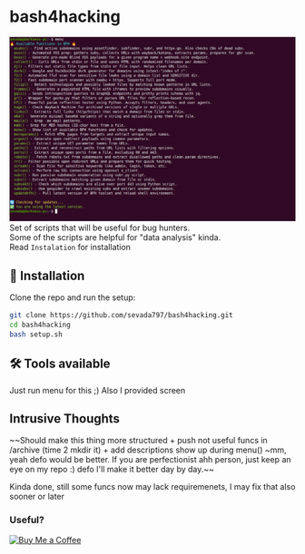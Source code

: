# bash4hacking
![Demopic](https://github.com/Sevada797/bash4hacking/blob/main/assets/BFH.png?raw=true)
Set of scripts that will be useful for bug hunters.<br>
Some of the scripts are helpful for "data analysis" kinda.<br>
Read  `Instalation` for installation

## 🔧 Installation

Clone the repo and run the setup:

```bash
git clone https://github.com/sevada797/bash4hacking.git
cd bash4hacking
bash setup.sh
```

## 🛠️ Tools available
Just run menu for this ;)
Also I provided screen

## Intrusive Thoughts
~~Should make this thing more structured + push not useful funcs in /archive (time 2 mkdir it) + add descriptions show up during menu() ~mm, yeah defo would be better.
If you are perfectionist ahh person, just keep an eye on my repo :) defo I'll make it better day by day.~~

Kinda done, still some funcs now may lack requiremenets, I may fix that also sooner or later

### Useful?
[![Buy Me a Coffee](https://img.shields.io/badge/Buy%20Me%20a%20Coffee-donate-orange?style=flat&logo=buy-me-a-coffee)](https://buymeacoffee.com/zatikyansed)
